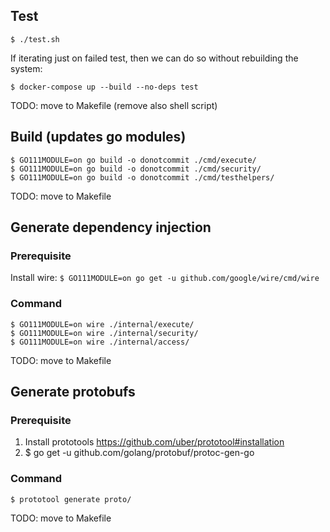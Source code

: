 ## Test
```
$ ./test.sh
```
If iterating just on failed test, then we can do so without rebuilding the system:
```
$ docker-compose up --build --no-deps test
```
TODO: move to Makefile (remove also shell script)


## Build (updates go modules)
```
$ GO111MODULE=on go build -o donotcommit ./cmd/execute/
$ GO111MODULE=on go build -o donotcommit ./cmd/security/
$ GO111MODULE=on go build -o donotcommit ./cmd/testhelpers/
```
TODO: move to Makefile


## Generate dependency injection
### Prerequisite 
Install wire: `$ GO111MODULE=on go get -u github.com/google/wire/cmd/wire`
### Command
```
$ GO111MODULE=on wire ./internal/execute/
$ GO111MODULE=on wire ./internal/security/
$ GO111MODULE=on wire ./internal/access/
```
TODO: move to Makefile

## Generate protobufs 
### Prerequisite 
1. Install prototools https://github.com/uber/prototool#installation  
2. $ go get -u github.com/golang/protobuf/protoc-gen-go
### Command
```
$ prototool generate proto/
```
TODO: move to Makefile
